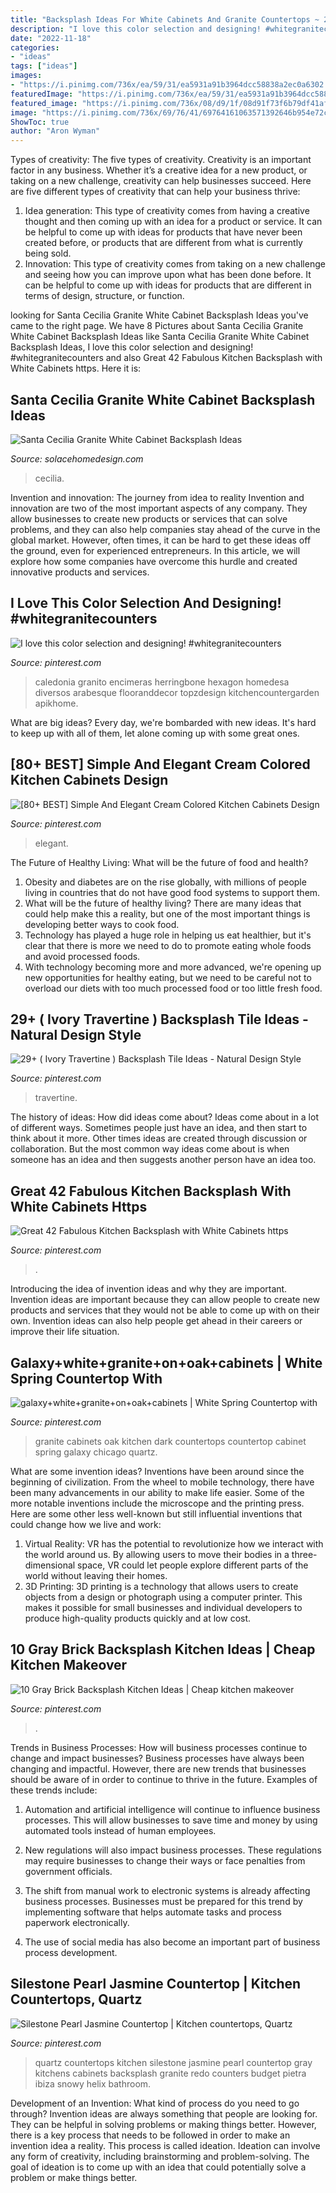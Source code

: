 ```yaml
---
title: "Backsplash Ideas For White Cabinets And Granite Countertops ~ 29+ ( Ivory Travertine ) Backsplash Tile Ideas"
description: "I love this color selection and designing! #whitegranitecounters"
date: "2022-11-18"
categories:
- "ideas"
tags: ["ideas"]
images:
- "https://i.pinimg.com/736x/ea/59/31/ea5931a91b3964dcc58838a2ec0a6302.jpg"
featuredImage: "https://i.pinimg.com/736x/ea/59/31/ea5931a91b3964dcc58838a2ec0a6302.jpg"
featured_image: "https://i.pinimg.com/736x/08/d9/1f/08d91f73f6b79df41af566c0377b555f.jpg"
image: "https://i.pinimg.com/736x/69/76/41/69764161063571392646b954e72c98f0--dark-oak-cabinets-white-granite.jpg"
ShowToc: true
author: "Aron Wyman"
---
```



Types of creativity: The five types of creativity.
Creativity is an important factor in any business. Whether it’s a creative idea for a new product, or taking on a new challenge, creativity can help businesses succeed. Here are five different types of creativity that can help your business thrive: 
1. Idea generation: This type of creativity comes from having a creative thought and then coming up with an idea for a product or service. It can be helpful to come up with ideas for products that have never been created before, or products that are different from what is currently being sold. 
2. Innovation: This type of creativity comes from taking on a new challenge and seeing how you can improve upon what has been done before. It can be helpful to come up with ideas for products that are different in terms of design, structure, or function. 

	

		
looking for Santa Cecilia Granite White Cabinet Backsplash Ideas you've came to the right page. We have 8 Pictures about Santa Cecilia Granite White Cabinet Backsplash Ideas like Santa Cecilia Granite White Cabinet Backsplash Ideas, I love this color selection and designing! #whitegranitecounters and also Great 42 Fabulous Kitchen Backsplash with White Cabinets https. Here it is:
		
    
## Santa Cecilia Granite White Cabinet Backsplash Ideas

<img loading=lazy src="http://www.solacehomedesign.com/wp-content/uploads/2020/11/Santa-Cecilia-Granite-Countertops-White-Cabinet-Cream-Mosaic-Tile-Backsplash-Light-Hardwood-Floor-683x1024.jpg" onerror="this.onerror=null;this.src='https://tse3.mm.bing.net/th?id=OIP.deQoc5ihsWXkoJCzqMQq1gHaLG&amp;pid=15.1';" alt="Santa Cecilia Granite White Cabinet Backsplash Ideas">

_Source: solacehomedesign.com_

>cecilia. 

	

Invention and innovation: The journey from idea to reality
Invention and innovation are two of the most important aspects of any company. They allow businesses to create new products or services that can solve problems, and they can also help companies stay ahead of the curve in the global market. However, often times, it can be hard to get these ideas off the ground, even for experienced entrepreneurs. In this article, we will explore how some companies have overcome this hurdle and created innovative products and services.

    
## I Love This Color Selection And Designing! #whitegranitecounters

<img loading=lazy src="https://i.pinimg.com/736x/9d/3b/43/9d3b43a1fdb97078114ab087e700fc01.jpg" onerror="this.onerror=null;this.src='https://tse1.mm.bing.net/th?id=OIP.t095kIrHRoBjVOxvsS-bHQHaJ4&amp;pid=15.1';" alt="I love this color selection and designing! #whitegranitecounters">

_Source: pinterest.com_

>caledonia granito encimeras herringbone hexagon homedesa diversos arabesque flooranddecor topzdesign kitchencountergarden apikhome. 

	

What are big ideas?
Every day, we're bombarded with new ideas. It's hard to keep up with all of them, let alone coming up with some great ones.

    
## [80+ BEST] Simple And Elegant Cream Colored Kitchen Cabinets Design

<img loading=lazy src="https://i.pinimg.com/736x/dd/53/7d/dd537d40db2563b09c1f26a36a7a77ab.jpg" onerror="this.onerror=null;this.src='https://tse3.mm.bing.net/th?id=OIP.CgNF8GyUs4n0XJxwzILp5wHaKt&amp;pid=15.1';" alt="[80+ BEST] Simple And Elegant Cream Colored Kitchen Cabinets Design">

_Source: pinterest.com_

>elegant. 

	

The Future of Healthy Living: What will be the future of food and health?
1. Obesity and diabetes are on the rise globally, with millions of people living in countries that do not have good food systems to support them. 
2. What will be the future of healthy living? There are many ideas that could help make this a reality, but one of the most important things is developing better ways to cook food. 
3. Technology has played a huge role in helping us eat healthier, but it's clear that there is more we need to do to promote eating whole foods and avoid processed foods. 
4. With technology becoming more and more advanced, we're opening up new opportunities for healthy eating, but we need to be careful not to overload our diets with too much processed food or too little fresh food.

    
## 29+ ( Ivory Travertine ) Backsplash Tile Ideas - Natural Design Style

<img loading=lazy src="https://i.pinimg.com/736x/4c/89/31/4c893147ce01eb0565f2418db8b4a837.jpg" onerror="this.onerror=null;this.src='https://tse2.mm.bing.net/th?id=OIP._fQnKG193D18EARPWGaisAHaLH&amp;pid=15.1';" alt="29+ ( Ivory Travertine ) Backsplash Tile Ideas - Natural Design Style">

_Source: pinterest.com_

>travertine. 

	

The history of ideas: How did ideas come about?
Ideas come about in a lot of different ways. Sometimes people just have an idea, and then start to think about it more. Other times ideas are created through discussion or collaboration. But the most common way ideas come about is when someone has an idea and then suggests another person have an idea too.

    
## Great 42 Fabulous Kitchen Backsplash With White Cabinets Https

<img loading=lazy src="https://i.pinimg.com/736x/d3/af/b6/d3afb6c67adc34984ed6bd3cd154dc43.jpg" onerror="this.onerror=null;this.src='https://tse2.mm.bing.net/th?id=OIP.coLsAc--pK4KujPynW-NKQHaJ4&amp;pid=15.1';" alt="Great 42 Fabulous Kitchen Backsplash with White Cabinets https">

_Source: pinterest.com_

>. 

	

Introducing the idea of invention ideas and why they are important.
Invention ideas are important because they can allow people to create new products and services that they would not be able to come up with on their own. Invention ideas can also help people get ahead in their careers or improve their life situation.

    
## Galaxy+white+granite+on+oak+cabinets | White Spring Countertop With

<img loading=lazy src="https://i.pinimg.com/736x/69/76/41/69764161063571392646b954e72c98f0--dark-oak-cabinets-white-granite.jpg" onerror="this.onerror=null;this.src='https://tse3.mm.bing.net/th?id=OIP.aS7JvPVHIjfNnsNN2yDP3gAAAA&amp;pid=15.1';" alt="galaxy+white+granite+on+oak+cabinets | White Spring Countertop with">

_Source: pinterest.com_

>granite cabinets oak kitchen dark countertops countertop cabinet spring galaxy chicago quartz. 

	

What are some invention ideas?
Inventions have been around since the beginning of civilization. From the wheel to mobile technology, there have been many advancements in our ability to make life easier. Some of the more notable inventions include the microscope and the printing press. Here are some other less well-known but still influential inventions that could change how we live and work:
1) Virtual Reality: VR has the potential to revolutionize how we interact with the world around us. By allowing users to move their bodies in a three-dimensional space, VR could let people explore different parts of the world without leaving their homes.
2) 3D Printing: 3D printing is a technology that allows users to create objects from a design or photograph using a computer printer. This makes it possible for small businesses and individual developers to produce high-quality products quickly and at low cost.

    
## 10 Gray Brick Backsplash Kitchen Ideas | Cheap Kitchen Makeover

<img loading=lazy src="https://i.pinimg.com/736x/08/d9/1f/08d91f73f6b79df41af566c0377b555f.jpg" onerror="this.onerror=null;this.src='https://tse1.mm.bing.net/th?id=OIP.b-0DzUsyt1s5xbO5jtL4gwHaLH&amp;pid=15.1';" alt="10 Gray Brick Backsplash Kitchen Ideas | Cheap kitchen makeover">

_Source: pinterest.com_

>. 

	

Trends in Business Processes: How will business processes continue to change and impact businesses?
Business processes have always been changing and impactful. However, there are new trends that businesses should be aware of in order to continue to thrive in the future. Examples of these trends include:
1. Automation and artificial intelligence will continue to influence business processes. This will allow businesses to save time and money by using automated tools instead of human employees.

2. New regulations will also impact business processes. These regulations may require businesses to change their ways or face penalties from government officials.

3. The shift from manual work to electronic systems is already affecting business processes. Businesses must be prepared for this trend by implementing software that helps automate tasks and process paperwork electronically.

4. The use of social media has also become an important part of business process development.

    
## Silestone Pearl Jasmine Countertop | Kitchen Countertops, Quartz

<img loading=lazy src="https://i.pinimg.com/736x/ea/59/31/ea5931a91b3964dcc58838a2ec0a6302.jpg" onerror="this.onerror=null;this.src='https://tse4.mm.bing.net/th?id=OIP.O_W01bncYnGffyO4ZRxEpwHaJ3&amp;pid=15.1';" alt="Silestone Pearl Jasmine Countertop | Kitchen countertops, Quartz">

_Source: pinterest.com_

>quartz countertops kitchen silestone jasmine pearl countertop gray kitchens cabinets backsplash granite redo counters budget pietra ibiza snowy helix bathroom. 

	

Development of an Invention: What kind of process do you need to go through?
Invention ideas are always something that people are looking for. They can be helpful in solving problems or making things better. However, there is a key process that needs to be followed in order to make an invention idea a reality. This process is called ideation. Ideation can involve any form of creativity, including brainstorming and problem-solving. The goal of ideation is to come up with an idea that could potentially solve a problem or make things better.

